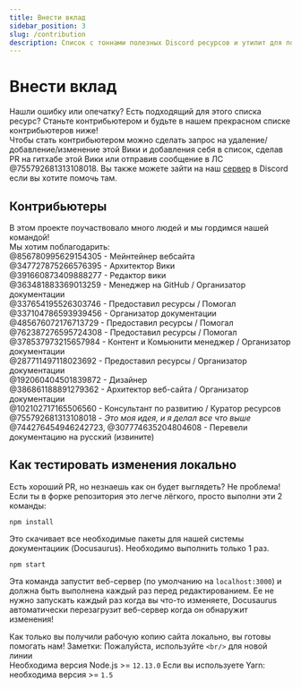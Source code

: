 ```yaml
---
title: Внести вклад
sidebar_position: 3
slug: /contribution
description: Список с тоннами полезных Discord ресурсов и утилит для пользователей от новичков, до опытных.
---
```


# Внести вклад

Нашли ошибку или опечатку? Есть подходящий для этого списка ресурс? Станьте контрибьютером и будьте в нашем прекрасном списке контрибьютеров ниже!<br/>
Чтобы стать контрибьютером можно сделать запрос на удаление/добавление/изменение этой Вики и добавления себя в список, сделав PR на гитхабе этой Вики или отправив сообщение в ЛС @755792681313108018.
Вы также можете зайти на наш [сервер](https://discord.gg/yxbqz9pNxS) в Discord если вы хотите помочь там.

## Контрибьютеры

В этом проекте поучаствовало много людей и мы гордимся нашей командой!<br/>
Мы хотим поблагодарить:<br/>
@856780995629154305 - Мейнтейнер вебсайта <br/>
@347727875266576395 - Архитектор Вики <br/>
@391660873409888277 - Редактор вики <br/>
@363481883369013259 - Менеджер на GitHub / Организатор документации<br/>
@337654195526303746 - Предоставил ресурсы / Помогал<br/>
@337104786593939456 - Организатор документации<br/>
@485676072176713729 - Предоставил ресурсы / Помогал<br/>
@762387276595724308 - Предоставил ресурсы / Помогал<br/>
@378537973215657984 - Контент и Комьюнити менеджер / Организатор документации<br/>
@287711497118023692 - Предоставил ресурсы / Организатор документации<br/>
@192060404501839872 - Дизайнер<br/>
@386861188891279362 - Архитектор веб-сайта / Организатор документации<br/>
@102102717165506560 - Консультант по развитию / Куратор ресурсов<br/>
@755792681313108018 - *Это моя идея, и я делал все что выше*<br/>
@744276454946242723, @307774635204804608 - Перевели документацию на русский (извините)

## Как тестировать изменения локально

Есть хороший PR, но незнаешь как он будет выглядеть? Не проблема!<br/>
Если ты в форке репозитория это легче лёгкого, просто выполни эти 2 команды:

```ansi
npm install
```

Это скачивает все необходимые пакеты для нашей системы документациик (Docusaurus). Необходимо выполнить только 1 раз.

```ansi
npm start
```

Эта команда запустит веб-сервер (по умолчанию на ``localhost:3000``) и должна быть выполнена каждый раз перед редактированием.
Ее не нужно запускать каждый раз когда вы что-то изменяете, Docusaurus автоматически перезагрузит веб-сервер когда он обнаружит изменения!

Как только вы получили рабочую копию сайта локально, вы готовы помогать нам!
Заметки: Пожалуйста, используйте ``<br/>`` для новой линии<br/>
Необходима версия Node.js >= ``12.13.0``
Если вы используете Yarn: необходима версия >= ``1.5``
